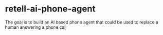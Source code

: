 # retell-ai-phone-agent
The goal is to build an AI based phone agent that could be used to replace a human answering a phone call

